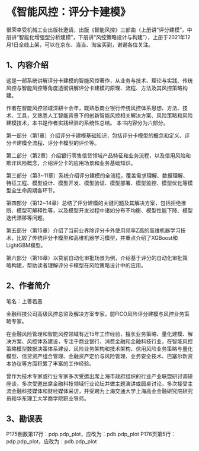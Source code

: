 # 《智能风控：评分卡建模》

很荣幸受机械工业出版社邀请，出版《智能风控》三部曲（上册讲“评分建模”，中册讲“智能化增强型分析建模”，下册讲“风控策略设计与构建”），上册于2021年12月1日全线上架，可以在京东、当当、淘宝买到，谢谢各位关注。

## 1、内容介绍

这是一部系统讲解评分卡建模的智能风控著作，从业务与技术、理论与实践、传统风控与智能风控等角度透彻讲解评分卡建模的原理、流程、方法及其风控策略构建。

作者在智能风控领域深耕十余年，既熟悉商业银行传统风控体系思想、方法、技术、工具，又熟悉人工智能背景下的创新智能风控相关解决方案、风险策略和风险建模技术，本书是作者实践经验的系统性总结。
本书内容分为六部分。

第一部分（第1章）介绍评分卡建模基础知识，包括评分卡模型的概念和定义、评分卡建模全流程、评分卡模型的评价等。

第二部分（第2章）介绍银行零售信贷领域产品特征和业务流程，以及信用风险和欺诈风险概念，介绍评分卡的应用场景和业务基础知识。

第三部分（第3~11章）系统介绍评分建模的全流程，覆盖需求理解、数据理解、特征工程、模型设计、模型开发、模型验证、模型部署、模型监控、模型优化等模型全生命周期各环节。

第四部分（第12~14章）总结了评分建模的关键问题及其解决方案，包括拒绝推断、模型可解释性等，以及模型开发过程中诸如分布不均衡、模型性能下降、模型迭代漂移等问题。

第五部分（第15章）介绍了当前业界除评分卡外使用频率Z高的高维机器学习技术，比较了传统评分卡模型和高维机器学习模型，并重点介绍了XGBoost和LightGBM模型。

第六部分（第16章）以贷前自动化审批场景为例，介绍基于评分的自动化审批策略构建，帮助读者理解评分卡模型在风险策略设计中的应用。

## 2、作者简介

笔名：上善若愚

金融科技公司高级风控总监及解决方案专家，前FICO风险评分建模与风控业务策略专家。

在金融风险管理和智能风控领域有近15年工作经验，擅长业务策略、量化建模、解决方案、风控体系建设，专注于商业银行、消费金融和金融科技行业，在智能风控策略模型数据决策体系建设、风险业务架构和技术架构、信用风险业务策略与量化模型、信贷资产组合管理、金融资产定价与风险管理、业务安全技术、巴塞尔新资本协议等方面积累了丰富的工作经验。

曾作为技术专家或行业专家多次受邀出席上海市政府组织的行业产业联盟研讨调研座谈，多次受邀出席金融科技领域行业论坛并做主题演讲或圆桌讨论，多次接受主流金融科技媒体和财经媒体采访，并受聘为上海交通大学上海高金金融研究院研究员和华东理工大学商学院职业导师。


## 3、勘误表

P175倒数第17行：pdp.pdp_plot，应改为：pdb.pdp_plot
P176页第5行：pdp.pdp_plot，应改为：pdb.pdp_plot
